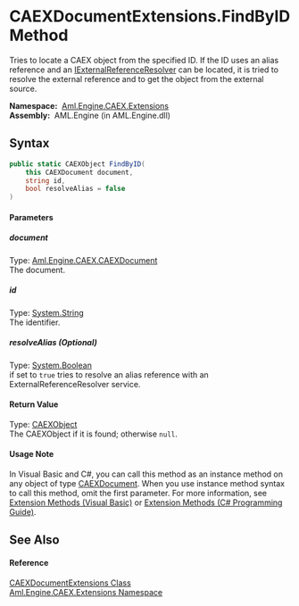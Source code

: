 CAEXDocumentExtensions.FindByID Method
======================================
Tries to locate a CAEX object from the specified ID. If the ID uses an alias reference and an [IExternalReferenceResolver][1] can be located, it is tried to resolve the external reference and to get the object from the external source.

  **Namespace:**  [Aml.Engine.CAEX.Extensions][2]  
  **Assembly:**  AML.Engine (in AML.Engine.dll)

Syntax
------

```csharp
public static CAEXObject FindByID(
	this CAEXDocument document,
	string id,
	bool resolveAlias = false
)
```

#### Parameters

##### *document*
Type: [Aml.Engine.CAEX.CAEXDocument][3]  
The document.

##### *id*
Type: [System.String][4]  
The identifier.

##### *resolveAlias* (Optional)
Type: [System.Boolean][5]  
 if set to `true` tries to resolve an alias reference with an ExternalReferenceResolver service.

#### Return Value
Type: [CAEXObject][6]  
 The CAEXObject if it is found; otherwise `null`. 
#### Usage Note
In Visual Basic and C#, you can call this method as an instance method on any object of type [CAEXDocument][3]. When you use instance method syntax to call this method, omit the first parameter. For more information, see [Extension Methods (Visual Basic)][7] or [Extension Methods (C# Programming Guide)][8].

See Also
--------

#### Reference
[CAEXDocumentExtensions Class][9]  
[Aml.Engine.CAEX.Extensions Namespace][2]  

[1]: ../../Aml.Engine.Services.Interfaces/IExternalReferenceResolver/README.md
[2]: ../README.md
[3]: ../../Aml.Engine.CAEX/CAEXDocument/README.md
[4]: https://docs.microsoft.com/dotnet/api/system.string
[5]: https://docs.microsoft.com/dotnet/api/system.boolean
[6]: ../../Aml.Engine.CAEX/CAEXObject/README.md
[7]: https://docs.microsoft.com/dotnet/visual-basic/programming-guide/language-features/procedures/extension-methods
[8]: https://docs.microsoft.com/dotnet/csharp/programming-guide/classes-and-structs/extension-methods
[9]: README.md
[10]: https://www.automationml.org
[11]: ../../icons/logoShade.png